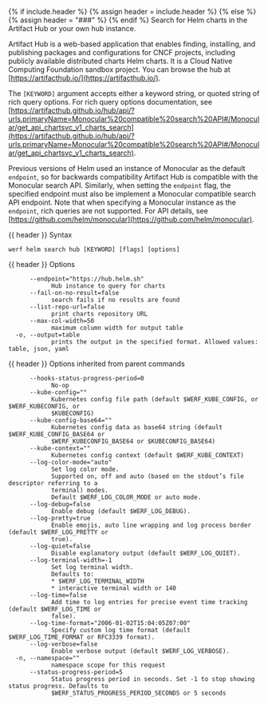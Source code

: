 {% if include.header %}
{% assign header = include.header %}
{% else %}
{% assign header = "###" %}
{% endif %}
Search for Helm charts in the Artifact Hub or your own hub instance.

Artifact Hub is a web-based application that enables finding, installing, and publishing packages and configurations for CNCF projects, including publicly available distributed charts Helm charts. It is a Cloud Native Computing Foundation sandbox project. You can browse the hub at [https://artifacthub.io/](https://artifacthub.io/).

The `[KEYWORD]` argument accepts either a keyword string, or quoted string of rich query options. For rich query options documentation, see
[https://artifacthub.github.io/hub/api/?urls.primaryName=Monocular%20compatible%20search%20API#/Monocular/get_api_chartsvc_v1_charts_search](https://artifacthub.github.io/hub/api/?urls.primaryName=Monocular%20compatible%20search%20API#/Monocular/get_api_chartsvc_v1_charts_search).

Previous versions of Helm used an instance of Monocular as the default `endpoint`, so for backwards compatibility Artifact Hub is compatible with the Monocular search API. Similarly, when setting the `endpoint` flag, the specified endpoint must also be implement a Monocular compatible search API endpoint. Note that when specifying a Monocular instance as the `endpoint`, rich queries are not supported. For API details, see [https://github.com/helm/monocular](https://github.com/helm/monocular).


{{ header }} Syntax

```shell
werf helm search hub [KEYWORD] [flags] [options]
```

{{ header }} Options

```shell
      --endpoint="https://hub.helm.sh"
            Hub instance to query for charts
      --fail-on-no-result=false
            search fails if no results are found
      --list-repo-url=false
            print charts repository URL
      --max-col-width=50
            maximum column width for output table
  -o, --output=table
            prints the output in the specified format. Allowed values: table, json, yaml
```

{{ header }} Options inherited from parent commands

```shell
      --hooks-status-progress-period=0
            No-op
      --kube-config=""
            Kubernetes config file path (default $WERF_KUBE_CONFIG, or $WERF_KUBECONFIG, or         
            $KUBECONFIG)
      --kube-config-base64=""
            Kubernetes config data as base64 string (default $WERF_KUBE_CONFIG_BASE64 or            
            $WERF_KUBECONFIG_BASE64 or $KUBECONFIG_BASE64)
      --kube-context=""
            Kubernetes config context (default $WERF_KUBE_CONTEXT)
      --log-color-mode="auto"
            Set log color mode.
            Supported on, off and auto (based on the stdout’s file descriptor referring to a        
            terminal) modes.
            Default $WERF_LOG_COLOR_MODE or auto mode.
      --log-debug=false
            Enable debug (default $WERF_LOG_DEBUG).
      --log-pretty=true
            Enable emojis, auto line wrapping and log process border (default $WERF_LOG_PRETTY or   
            true).
      --log-quiet=false
            Disable explanatory output (default $WERF_LOG_QUIET).
      --log-terminal-width=-1
            Set log terminal width.
            Defaults to:
            * $WERF_LOG_TERMINAL_WIDTH
            * interactive terminal width or 140
      --log-time=false
            Add time to log entries for precise event time tracking (default $WERF_LOG_TIME or      
            false).
      --log-time-format="2006-01-02T15:04:05Z07:00"
            Specify custom log time format (default $WERF_LOG_TIME_FORMAT or RFC3339 format).
      --log-verbose=false
            Enable verbose output (default $WERF_LOG_VERBOSE).
  -n, --namespace=""
            namespace scope for this request
      --status-progress-period=5
            Status progress period in seconds. Set -1 to stop showing status progress. Defaults to  
            $WERF_STATUS_PROGRESS_PERIOD_SECONDS or 5 seconds
```

